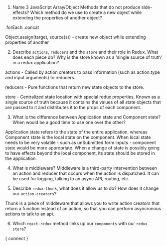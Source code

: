1.  Name 3 JavaScript Array/Object Methods that do not produce side-effects? Which method do we use to create a new object while extending the properties of another object?

.forEach
.concat

Object.assign(target, source(s)) - create new object while extending properties of another


2.  Describe `actions`, `reducers` and the `store` and their role in Redux. What does each piece do? Why is the store known as a 'single source of truth' in a redux application?

actions - Called by action creators to pass information (such as action.type and input arguments) to reducers.

reducers - Pure functions that return new state objects to the store.

store - Centralized state location with special redux properties. Known as a single source of truth because it contains the values of all state objects that are passed to it and distributes it to the props of each component.


3.  What is the difference between Application state and Component state? When would be a good time to use one over the other?

Application state refers to the state of the entire application, whereas Component state is the local state on the component. When local state needs to be very volatile - such as unSubmitted form inputs - component state would be more appropriate. When a change of state is possibly going to have effects beyond the local component, its state should be stored in the application.


4.  What is middleware?
Middleware is a third-party intervention between an action and reducer that occurs when the action is dispatched. It can be used for logging, talking to an async API, routing, etc.

5.  Describe `redux-thunk`, what does it allow us to do? How does it change our `action-creators`?

Thunk is a piece of middleware that allows you to write action creators that return a function instead of an action, so that you can perform asyncronous actions to talk to an api.

6.  Which `react-redux` method links up our `components` with our `redux store`?

{ connect }